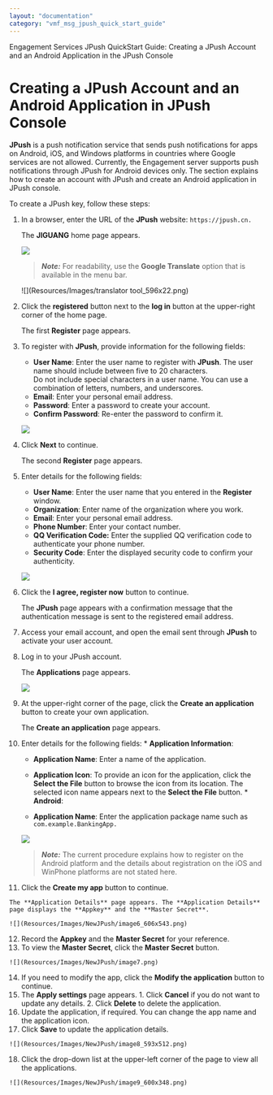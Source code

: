 ```yaml
---
layout: "documentation"
category: "vmf_msg_jpush_quick_start_guide"
---
```

                             

Engagement Services JPush QuickStart Guide: Creating a JPush Account and an Android Application in the JPush Console

Creating a JPush Account and an Android Application in JPush Console
====================================================================

**JPush** is a push notification service that sends push notifications for apps on Android, iOS, and Windows platforms in countries where Google services are not allowed. Currently, the Engagement server supports push notifications through JPush for Android devices only. The section explains how to create an account with JPush and create an Android application in JPush console.

To create a JPush key, follow these steps:

1.  In a browser, enter the URL of the **JPush** website: `https://jpush.cn.`
    
    The **JIGUANG** home page appears.
    
    ![](Resources/Images/NewJPush/imgae1_594x298.png)
    
    > **_Note:_** For readability, use the **Google Translate** option that is available in the menu bar.
    
    ![](Resources/Images/translator tool_596x22.png)
    
2.  Click the **registered** button next to the **log in** button at the upper-right corner of the home page.
    
    The first **Register** page appears.
    
3.  To register with **JPush**, provide information for the following fields:
    
    *   **User Name**: Enter the user name to register with **JPush**. The user name should include between five to 20 characters.  
        Do not include special characters in a user name. You can use a combination of letters, numbers, and underscores.
    *   **Email**: Enter your personal email address.
    *   **Password**: Enter a password to create your account.
    *   **Confirm Password**: Re-enter the password to confirm it.
    
    ![](Resources/Images/NewJPush/imgae2.png)
    
4.  Click **Next** to continue.
    
    The second **Register** page appears.
    
5.  Enter details for the following fields:
    
    *   **User Name**: Enter the user name that you entered in the **Register** window.
    *   **Organization**: Enter name of the organization where you work.
    *   **Email**: Enter your personal email address.
    *   **Phone Number**: Enter your contact number.
    *   **QQ Verification Code:** Enter the supplied QQ verification code to authenticate your phone number.
    *   **Security Code**: Enter the displayed security code to confirm your authenticity.
    
    ![](Resources/Images/NewJPush/image3.png)
    
6.  Click the **I agree, register now** button to continue.
    
    The **JPush** page appears with a confirmation message that the authentication message is sent to the registered email address.
    
7.  Access your email account, and open the email sent through **JPush** to activate your user account.
8.  Log in to your JPush account.
    
    The **Applications** page appears.
    
    ![](Resources/Images/NewJPush/image4_598x253.png)
    
9.  At the upper-right corner of the page, click the **Create an application** button to create your own application.
    
    The **Create an application** page appears.
    
10.  Enter details for the following fields:
    *   **Application Information**:
        *   **Application Name**: Enter a name of the application.
        *   **Application Icon**: To provide an icon for the application, click the **Select the File** button to browse the icon from its location. The selected icon name appears next to the **Select the File** button.
    *   **Android**:
        
        *   **Application Name**: Enter the application package name such as `com.example.BankingApp.`
        
        ![](Resources/Images/NewJPush/image5_556x486.png)
        
        > **_Note:_** The current procedure explains how to register on the Android platform and the details about registration on the iOS and WinPhone platforms are not stated here.
        
11.  Click the **Create my app** button to continue.
    
    The **Application Details** page appears. The **Application Details** page displays the **Appkey** and the **Master Secret**.
    
    ![](Resources/Images/NewJPush/image6_606x543.png)
    
12.  Record the **Appkey** and the **Master Secret** for your reference.
13.  To view the **Master Secret**, click the **Master Secret** button.
    
    ![](Resources/Images/NewJPush/image7.png)
    
14.  If you need to modify the app, click the **Modify the application** button to continue.
15.  The **Apply settings** page appears.
    1.  Click **Cancel** if you do not want to update any details.
    2.  Click **Delete** to delete the application.
16.  Update the application, if required. You can change the app name and the application icon.
17.  Click **Save** to update the application details.
    
    ![](Resources/Images/NewJPush/image8_593x512.png)
    
18.  Click the drop-down list at the upper-left corner of the page to view all the applications.
    
    ![](Resources/Images/NewJPush/image9_600x348.png)
